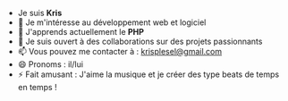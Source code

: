 - Je suis **Kris**
- 👀 Je m'intéresse au développement web et logiciel
- 🌱 J'apprends actuellement le **PHP**
- 💞️ Je suis ouvert à des collaborations sur des projets passionnants
- 📫 Vous pouvez me contacter à : krisplesel@gmail.com
- 😄 Pronoms : il/lui
- ⚡ Fait amusant : J'aime la musique et je créer des type beats de temps en temps !

<!---
plKris/plKris is a ✨ special ✨ repository because its `README.md` (this file) appears on your GitHub profile.
You can click the Preview link to take a look at your changes.
--->
